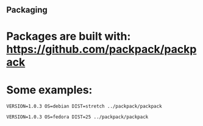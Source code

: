 ## Packaging

# Packages are built with: https://github.com/packpack/packpack

# Some examples:

```
VERSION=1.0.3 OS=debian DIST=stretch ../packpack/packpack
```

```
VERSION=1.0.3 OS=fedora DIST=25 ../packpack/packpack
```
